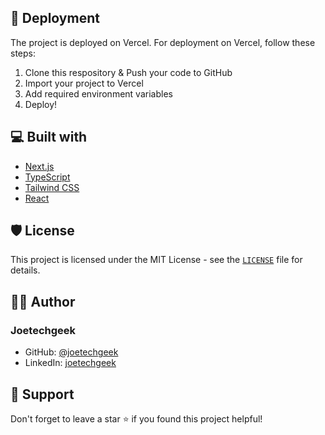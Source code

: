 
## 🚀 Deployment

The project is deployed on Vercel. For deployment on Vercel, follow these steps:

1. Clone this respository & Push your code to GitHub
2. Import your project to Vercel
3. Add required environment variables
4. Deploy!

## 💻 Built with

- [Next.js](https://nextjs.org/)
- [TypeScript](https://www.typescriptlang.org/)
- [Tailwind CSS](https://tailwindcss.com/)
- [React](https://reactjs.org/)

## 🛡️ License

This project is licensed under the MIT License - see the [`LICENSE`](LICENSE) file for details.

## 👨‍💻 Author

### Joetechgeek
- GitHub: [@joetechgeek](https://github.com/joetechgeek)
- LinkedIn: [joetechgeek](https://linkedin.com/in/joetechgeek)

## 🙏 Support

Don't forget to leave a star ⭐️ if you found this project helpful!
